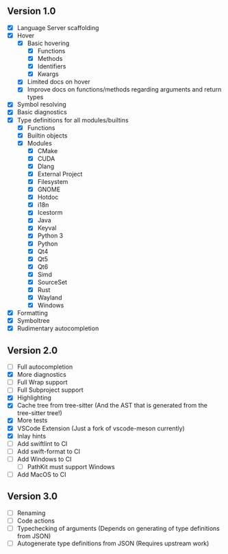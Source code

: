 ## Version 1.0
- [x] Language Server scaffolding
- [x] Hover
  - [x] Basic hovering
    - [x] Functions
    - [x] Methods
    - [x] Identifiers
    - [x] Kwargs
  - [x] Limited docs on hover
  - [x] Improve docs on functions/methods regarding arguments and return types
- [x] Symbol resolving
- [x] Basic diagnostics
- [x] Type definitions for all modules/builtins
  - [x] Functions
  - [x] Builtin objects
  - [x] Modules
    - [x] CMake
    - [x] CUDA
    - [x] Dlang
    - [x] External Project
    - [x] Filesystem
    - [x] GNOME
    - [x] Hotdoc
    - [x] i18n
    - [x] Icestorm
    - [x] Java
    - [x] Keyval
    - [x] Python 3
    - [x] Python
    - [x] Qt4
    - [x] Qt5
    - [x] Qt6
    - [x] Simd
    - [x] SourceSet
    - [x] Rust
    - [x] Wayland
    - [x] Windows
- [x] Formatting
- [x] Symboltree
- [x] Rudimentary autocompletion
## Version 2.0
- [ ] Full autocompletion
- [x] More diagnostics
- [ ] Full Wrap support
- [ ] Full Subproject support
- [x] Highlighting
- [x] Cache tree from tree-sitter (And the AST that is generated from the tree-sitter tree!)
- [x] More tests
- [x] VSCode Extension (Just a fork of vscode-meson currently)
- [x] Inlay hints
- [ ] Add swiftlint to CI
- [ ] Add swift-format to CI
- [ ] Add Windows to CI
  - [ ] PathKit must support Windows
- [ ] Add MacOS to CI
## Version 3.0
- [ ] Renaming
- [ ] Code actions
- [ ] Typechecking of arguments (Depends on generating of type definitions from JSON)
- [ ] Autogenerate type definitions from JSON (Requires upstream work)
